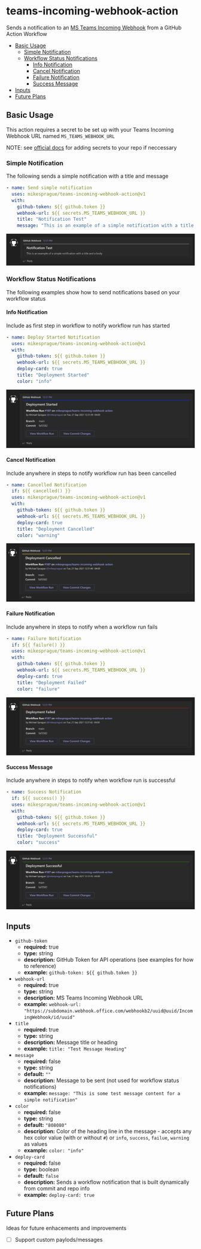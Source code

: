 # teams-incoming-webhook-action

Sends a notification to an [MS Teams Incoming Webhook](https://docs.microsoft.com/en-us/microsoftteams/platform/webhooks-and-connectors/how-to/add-incoming-webhook) from a GitHub Action Workflow

- [Basic Usage](#basic-usage)
  - [Simple Notification](#simple-notification)
  - [Workflow Status Notifications](#workflow-status-notifications)
    - [Info Notification](#info-notification)
    - [Cancel Notification](#cancel-notification)
    - [Failure Notification](#failure-notification)
    - [Success Message](#success-message)
- [Inputs](#inputs)
- [Future Plans](#future-plans)

## Basic Usage

This action requires a secret to be set up with your Teams Incoming Webhook URL named `MS_TEAMS_WEBHOOK_URL`

NOTE: see [official docs](https://docs.github.com/en/actions/reference/encrypted-secrets#creating-encrypted-secrets-for-a-repository) for adding secrets to your repo if neccessary

### Simple Notification

The following sends a simple notification with a title and message

```yaml
- name: Send simple notification
  uses: mikesprague/teams-incoming-webhook-action@v1
  with:
    github-token: ${{ github.token }}
    webhook-url: ${{ secrets.MS_TEAMS_WEBHOOK_URL }}
    title: "Notification Test"
    message: "This is an example of a simple notification with a title and a body"
```

![Simple Notification Example](./images/simple-notification.png "Simple Notification Example")

### Workflow Status Notifications

The following examples show how to send notifications based on your workflow status

#### Info Notification

Include as first step in workflow to notify workflow run has started

```yaml
- name: Deploy Started Notification
  uses: mikesprague/teams-incoming-webhook-action@v1
  with:
    github-token: ${{ github.token }}
    webhook-url: ${{ secrets.MS_TEAMS_WEBHOOK_URL }}
    deploy-card: true
    title: "Deployment Started"
    color: "info"
```

![Deploy Notification Example - Info](./images/deploy-info.png "Deploy Notification Example - Info")

#### Cancel Notification

Include anywhere in steps to notify workflow run has been cancelled

```yaml
- name: Cancelled Notification
  if: ${{ cancelled() }}
  uses: mikesprague/teams-incoming-webhook-action@v1
  with:
    github-token: ${{ github.token }}
    webhook-url: ${{ secrets.MS_TEAMS_WEBHOOK_URL }}
    deploy-card: true
    title: "Deployment Cancelled"
    color: "warning"
```

![Deploy Notification Example - Info](./images/deploy-cancel.png "Deploy Notification Example - Info")

#### Failure Notification

Include anywhere in steps to notify when a workflow run fails

```yaml
- name: Failure Notification
  if: ${{ failure() }}
  uses: mikesprague/teams-incoming-webhook-action@v1
  with:
    github-token: ${{ github.token }}
    webhook-url: ${{ secrets.MS_TEAMS_WEBHOOK_URL }}
    deploy-card: true
    title: "Deployment Failed"
    color: "failure"
```

![Deploy Notification Example - Info](./images/deploy-fail.png "Deploy Notification Example - Info")

#### Success Message

Include anywhere in steps to notify when workflow run is successful

```yaml
- name: Success Notification
  if: ${{ success() }}
  uses: mikesprague/teams-incoming-webhook-action@v1
  with:
    github-token: ${{ github.token }}
    webhook-url: ${{ secrets.MS_TEAMS_WEBHOOK_URL }}
    deploy-card: true
    title: "Deployment Successful"
    color: "success"
```

![Deploy Notification Example - Success](./images/deploy-success.png "Deploy Notification Example - Success")

## Inputs

- `github-token`
  - **required:** true
  - **type:** string
  - **description:** GitHub Token for API operations (see examples for how to reference)
  - **example:** `github-token: ${{ github.token }}`
- `webhook-url`
  - **required:** true
  - **type:** string
  - **description:** MS Teams Incoming Webhook URL
  - **example:** `webhook-url: "https://subdomain.webhook.office.com/webhookb2/uuid@uuid/IncomingWebhook/id/uuid"`
- `title`
  - **required:** true
  - **type:** string
  - **description:** Message title or heading
  - **example:** `title: "Test Message Heading"`
- `message`
  - **required:** false
  - **type:** string
  - **default:** `""`
  - **description:** Message to be sent (not used for workflow status notifications)
  - **example:** `message: "This is some test message content for a simple notification"`
- `color`
  - **required:** false
  - **type:** string
  - **default:** `"808080"`
  - **description:** Color of the heading line in the message - accepts any hex color value (with or without `#`) or `info`, `success`, `failue`, `warning` as values
  - **example:** `color: "info"`
- `deploy-card`
  - **required:** false
  - **type:** boolean
  - **default:** `false`
  - **description:** Sends a workflow notification that is built dynamically from commit and repo info
  - **example:** `deploy-card: true`

## Future Plans

Ideas for future enhacements and improvements

- [ ] Support custom paylods/messages
